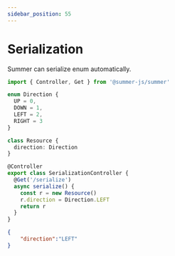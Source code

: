 ```yaml
---
sidebar_position: 55
---
```


# Serialization

Summer can serialize enum automatically.

 

```ts
import { Controller, Get } from '@summer-js/summer'

enum Direction {
  UP = 0,
  DOWN = 1,
  LEFT = 2,
  RIGHT = 3
}

class Resource { 
  direction: Direction
}

@Controller
export class SerializationController {
  @Get('/serialize')
  async serialize() {
    const r = new Resource()
    r.direction = Direction.LEFT
    return r
  }
}
```

```json title="Output"
{
    "direction":"LEFT"
}
```


